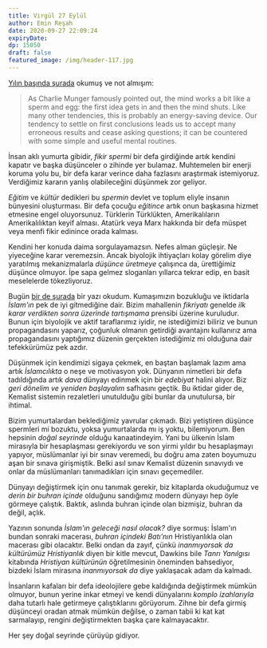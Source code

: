 ```yaml
---
title: Virgül 27 Eylül
author: Emin Reşah
date: 2020-09-27 22:09:24
expiryDate: 
dp: 15050
draft: false
featured_image: /img/header-117.jpg
---
```


[Yılın başında şurada](https://fs.blog/2012/10/the-human-mind-has-a-shut-off-device/) okumuş ve not
almışım:

> As Charlie Munger famously pointed out, the mind works a bit like a sperm and egg: the first idea
> gets in and then the mind shuts. Like many other tendencies, this is probably an energy-saving
> device. Our tendency to settle on first conclusions leads us to accept many erroneous results and
> cease asking questions; it can be countered with some simple and useful mental routines.


İnsan aklı yumurta gibidir, *fikir spermi* bir defa girdiğinde artık kendini kapatır ve başka
düşünceler o zihinde yer bulamaz. Muhtemelen bir enerji koruma yolu bu, bir defa karar verince daha
fazlasını araştırmak istemiyoruz. Verdiğimiz kararın yanlış olabileceğini düşünmek zor geliyor. 

*Eğitim* ve *kültür* dedikleri bu *spermin* devlet ve toplum eliyle insanın bünyesini oluşturması.
Bir defa çocuğu *eğitince* artık onun başkasına hizmet etmesine engel oluyorsunuz.  Türklerin
Türklükten, Amerikalıların Amerikalılıktan keyif alması. Atatürk veya Marx hakkında bir defa müspet
veya menfi fikir edinince orada kalması. 

Kendini her konuda daima sorgulayamazsın. Nefes alman güçleşir. Ne yiyeceğine karar veremezsin.
Ancak biyolojik ihtiyaçları kolay görelim diye yaratılmış mekanizmalarla *düşünce üretmeye*
çalışınca da, ürettiğimiz düşünce olmuyor. İpe sapa gelmez sloganları yıllarca tekrar edip, en basit
meselelerde tökezliyoruz. 

Bugün [bir de
şurada](https://www.magaradergisi.com/mansetler/1479-bizim-kumasin-kalitesi-dusuk-cikti.html) bir
yazı okudum. Kumaşımızın bozukluğu ve iktidarla *İslam'ın* pek de iyi gitmediğine dair. Bizim
mahallenin *fikriyatı* genelde *ilk karar verdikten sonra üzerinde tartışmama* prensibi üzerine
kuruludur. Bunun için biyolojik ve aktif taraflarımız iyidir, ne istediğimizi biliriz ve bunun
propagandasını yaparız, çoğunluk olmanın getirdiği avantajını kullanırız ama
propagandasını yaptığımız düzenin gerçekten istediğimiz mi olduğuna dair tefekkürümüz pek azdır. 

Düşünmek için kendimizi sigaya çekmek, en baştan başlamak lazım ama artık *İslamcılıkta* o neşe ve
motivasyon yok. Dünyanın nimetleri bir defa tadıldığında artık *dava* dünyayı edinmek  için bir *edebiyat*
halini alıyor. Biz *geri dönelim ve yeniden başlayalım* safhasını geçtik. Bu iktidar gider de,
Kemalist sistemin rezaletleri unutulduğu gibi bunlar da unutulursa, bir ihtimal.  

Bizim yumurtalardan beklediğimiz yavrular çıkmadı. Bizi yetiştiren düşünce spermleri mi bozuktu,
yoksa yumurtalarda mı iş yoktu, bilemiyorum. Ben hepsinin *doğal seyrinde* olduğu kanaatindeyim.
Yani bu ülkenin İslam mirasıyla bir hesaplaşması gerekiyordu ve son yirmi yıldır bu hesaplaşmayı
yapıyor, müslümanlar iyi bir sınav veremedi, bu doğru ama zaten boyumuzu aşan bir sınava
girişmiştik. Belki asıl sınav Kemalist düzenin sınavıydı ve onlar da müslümanları tanımadıkları için
sınavı geçemediler. 

Dünyayı değiştirmek için onu tanımak gerekir, biz kitaplarda okuduğumuz ve *derin bir
buhran içinde* olduğunu sandığımız modern dünyayı hep öyle görmeye çalıştık. Baktık, aslında buhran
içinde olan bizmişiz, buhran da değil, açlık. 

Yazının sonunda *İslam'ın geleceği nasıl olacak?* diye sormuş: İslam'ın bundan sonraki macerası,
*buhran içindeki Batı'nın* Hristiyanlıkla olan macerası gibi olacaktır. Belki ondan da zayıf, çünkü
*inanmıyorsak da kültürümüz Hristiyanlık* diyen bir kitle mevcut, Dawkins bile *Tanrı Yanılgısı*
kitabında *Hristiyan kültürünün* öğretilmesinin öneminden bahsediyor, bizdeki İslam mirasına
*inanmıyorsak da* diye yaklaşacak adam da kalmadı. 

İnsanların kafaları bir defa ideolojilere gebe kaldığında değiştirmek mümkün olmuyor, bunun yerine
inkar etmeyi ve kendi dünyalarını *komplo izahlarıyla* daha tutarlı hale getirmeye çalıştıklarını
görüyorum. Zihne bir defa girmiş düşünceyi oradan atmak mümkün değilse, o zaman tabii ki kat kat
sarmalayıp, rengini değiştirmekten başka çare kalmayacaktır. 

Her şey doğal seyrinde çürüyüp gidiyor. 
